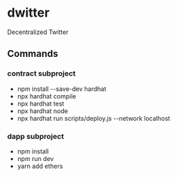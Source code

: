 # dwitter

Decentralized Twitter

## Commands

### contract subproject

- npm install --save-dev hardhat
- npx hardhat compile
- npx hardhat test
- npx hardhat node
- npx hardhat run scripts/deploy.js --network localhost

### dapp subproject

- npm install
- npm run dev
- yarn add ethers
